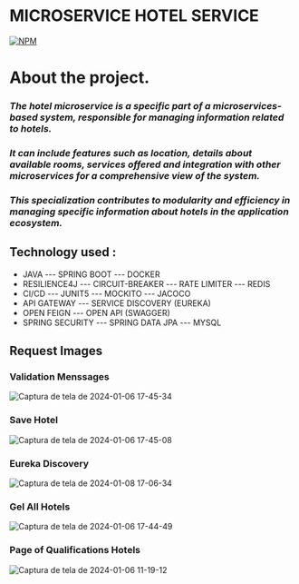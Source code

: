 # MICROSERVICE HOTEL SERVICE

[![NPM](https://img.shields.io/npm/l/react)](https://github.com/JoelMaciel/Product-Catalog/blob/readm/LICENCE)

# About the project.

### *The hotel microservice is a specific part of a microservices-based system, responsible for managing information related to hotels.*
### *It can include features such as location, details about available rooms, services offered and integration with other microservices for a comprehensive view of the system.*
### *This specialization contributes to modularity and efficiency in managing specific information about hotels in the application ecosystem.*

## Technology used :
-  JAVA ---  SPRING BOOT ---  DOCKER 
-  RESILIENCE4J --- CIRCUIT-BREAKER --- RATE LIMITER --- REDIS
-  CI/CD --- JUNIT5 ---  MOCKITO --- JACOCO
-  API GATEWAY ---  SERVICE DISCOVERY (EUREKA)
-  OPEN FEIGN --- OPEN API (SWAGGER)
-  SPRING SECURITY --- SPRING DATA JPA --- MYSQL


## Request Images

### Validation Menssages
![Captura de tela de 2024-01-06 17-45-34](https://github.com/JoelMaciel/KAF-USER-SERVICE/assets/77079093/889af549-0fff-460a-a4db-f88d0c8e3855)
### Save Hotel
![Captura de tela de 2024-01-06 17-45-08](https://github.com/JoelMaciel/KAF-USER-SERVICE/assets/77079093/20acbc34-fdc5-4b5b-be2b-7be714d2f483)

### Eureka Discovery
![Captura de tela de 2024-01-08 17-06-34](https://github.com/JoelMaciel/KAF-AUTHENTICATION-SERVICE/assets/77079093/59454fe7-93d7-4826-bd00-062bb24e9bfb)
### Gel All Hotels
![Captura de tela de 2024-01-06 17-44-49](https://github.com/JoelMaciel/KAF-USER-SERVICE/assets/77079093/3024ae2c-f2c3-49bb-a01b-4706e0daace6)


### Page of Qualifications Hotels
![Captura de tela de 2024-01-06 11-19-12](https://github.com/JoelMaciel/KAF-USER-SERVICE/assets/77079093/ec9a9e84-34c3-4c89-b51e-6822dc1718a1)


